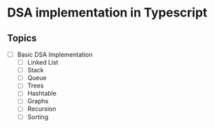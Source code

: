 # DSA implementation in Typescript

## Topics

- [ ] Basic DSA Implementation
  - [ ] Linked List
  - [ ] Stack
  - [ ] Queue
  - [ ] Trees
  - [ ] Hashtable
  - [ ] Graphs
  - [ ] Recursion
  - [ ] Sorting
